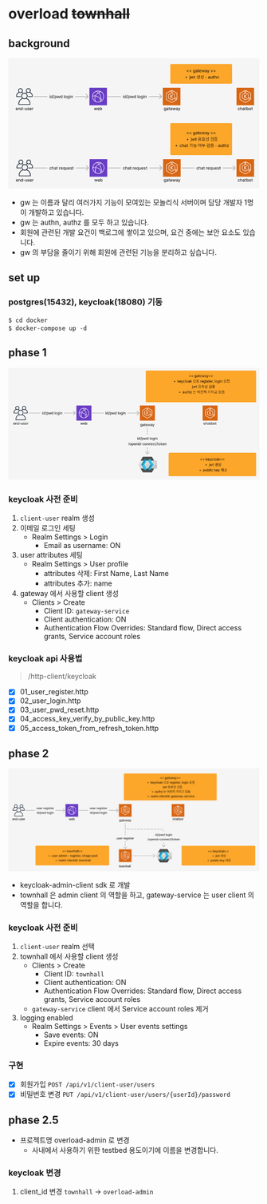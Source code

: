 # overload ~~townhall~~

## background

![img.png](img/img_background.png)

- gw 는 이름과 달리 여러가지 기능이 모여있는 모놀리식 서버이며 담당 개발자 1명이 개발하고 있습니다.
- gw 는 authn, authz 를 모두 하고 있습니다.
- 회원에 관련된 개발 요건이 백로그에 쌓이고 있으며, 요건 중에는 보안 요소도 있습니다.
- gw 의 부담을 줄이기 위해 회원에 관련된 기능을 분리하고 싶습니다.

## set up

### postgres(15432), keycloak(18080) 기동

```shell
$ cd docker
$ docker-compose up -d
```

## phase 1

![img.png](img/img_phase1.png)

### keycloak 사전 준비

1. `client-user` realm 생성
2. 이메일 로그인 세팅
    - Realm Settings > Login
        - Email as username: ON
3. user attributes 세팅
    - Realm Settings > User profile
        - attributes 삭제: First Name, Last Name
        - attributes 추가: name
4. gateway 에서 사용할 client 생성
    - Clients > Create
        - Client ID: `gateway-service`
        - Client authentication: ON
        - Authentication Flow Overrides: Standard flow, Direct access grants, Service account roles

### keycloak api 사용법

> /http-client/keycloak

- [x] 01_user_register.http
- [x] 02_user_login.http
- [x] 03_user_pwd_reset.http
- [x] 04_access_key_verify_by_public_key.http
- [x] 05_access_token_from_refresh_token.http

## phase 2

![img.png](img/img_phase2.png)

- keycloak-admin-client sdk 로 개발
- townhall 은 admin client 의 역할을 하고, gateway-service 는 user client 의 역할을 합니다.

### keycloak 사전 준비

1. `client-user` realm 선택
2. townhall 에서 사용할 client 생성
    - Clients > Create
        - Client ID: `townhall`
        - Client authentication: ON
        - Authentication Flow Overrides: Standard flow, Direct access grants, Service account roles
    - `gateway-service` client 에서 Service account roles 제거
3. logging enabled
    - Realm Settings > Events > User events settings
        - Save events: ON
        - Expire events: 30 days

### 구현

- [x] 회원가입 `POST /api/v1/client-user/users`
- [x] 비밀번호 변경 `PUT /api/v1/client-user/users/{userId}/password`

## phase 2.5

- 프로젝트명 overload-admin 로 변경
    - 사내에서 사용하기 위한 testbed 용도이기에 이름을 변경합니다.

### keycloak 변경

1. client_id 변경 `townhall` -> `overload-admin`
